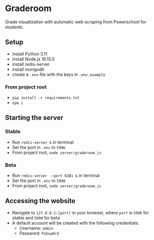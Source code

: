 # Graderoom
Grade visualization with automatic web scraping from Powerschool for students.

## Setup  
- install Python 3.11
- install Node.js 16.15.0
- install redis-server
- install mongodb
- create a `.env` file with the keys in `.env.example`

### From project root
- `pip install -r requirements.txt`
- `npm i`

## Starting the server
### Stable
- Run `redis-server &` in terminal
- Set the port in `.env` to `5996`
- From project root, `node server/graderoom.js`

### Beta
- Run `redis-server --port 6381 &` in terminal
- Set the port in `.env` to `5998`
- From project root, `node server/graderoom.js`

## Accessing the website
- Navigate to `127.0.0.1:[port]` in your browser, where `port` is `5996` for stable and `5998` for beta
- A default account will be created with the following credentials:
  - Username: `admin`
  - Password: `Pa5sw0rd`
